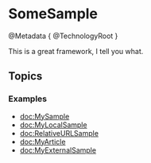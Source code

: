 # SomeSample

@Metadata {
    @TechnologyRoot
}

This is a great framework, I tell you what.

## Topics

### Examples

- <doc:MySample>
- <doc:MyLocalSample>
- <doc:RelativeURLSample>
- <doc:MyArticle>
- <doc:MyExternalSample>

<!-- Copyright (c) 2022-2023 Apple Inc and the Swift Project authors. All Rights Reserved. -->
